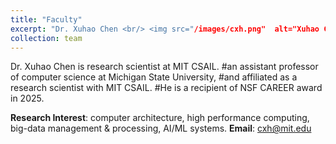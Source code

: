 ```yaml
---
title: "Faculty"
excerpt: "Dr. Xuhao Chen <br/> <img src="/images/cxh.png"  alt="Xuhao Chen" width="260" height="260">"
collection: team
---
```


Dr. Xuhao Chen is research scientist at MIT CSAIL.
#an assistant professor of computer science at Michigan State University,
#and affiliated as a research scientist with MIT CSAIL.
#He is a recipient of NSF CAREER award in 2025.

**Research Interest**: computer architecture, high performance computing, big-data management & processing, AI/ML systems.
**Email**: cxh@mit.edu
